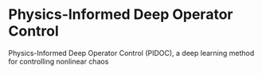 # Physics-Informed Deep Operator Control
Physics-Informed Deep Operator Control (PIDOC), a deep learning method for controlling nonlinear chaos
